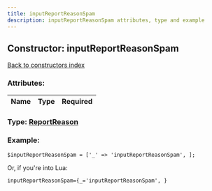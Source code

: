 ```yaml
---
title: inputReportReasonSpam
description: inputReportReasonSpam attributes, type and example
---
```

## Constructor: inputReportReasonSpam  
[Back to constructors index](index.md)



### Attributes:

| Name     |    Type       | Required |
|----------|:-------------:|---------:|



### Type: [ReportReason](../types/ReportReason.md)


### Example:

```
$inputReportReasonSpam = ['_' => 'inputReportReasonSpam', ];
```  

Or, if you're into Lua:  


```
inputReportReasonSpam={_='inputReportReasonSpam', }

```


